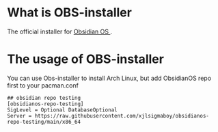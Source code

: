 # What is OBS-installer
The official installer for <a href="https://github.com/xjlsigmaboy/ObsidianOS"> Obsidian OS </a>.
# The usage of OBS-installer
You can use Obs-installer to install Arch Linux, but add ObsidianOS repo first to your pacman.conf
```
## obsidian repo testing
[obsidianos-repo-testing]
SigLevel = Optional DatabaseOptional
Server = https://raw.githubusercontent.com/xjlsigmaboy/obsidianos-repo-testing/main/x86_64
```
